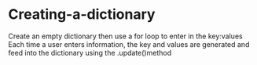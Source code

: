 # Creating-a-dictionary
Create an empty dictionary then use a for loop to enter in the key:values
Each time a user enters information, the key and values are generated and feed into the dictionary using the .update()method
